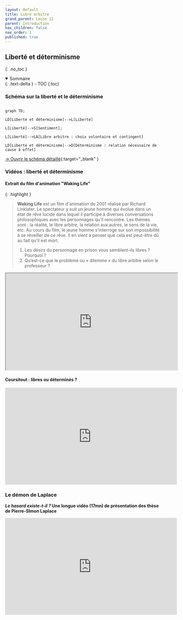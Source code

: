 ```yaml
---
layout: default
title: Libre arbitre
grand_parent: Leçon 12
parent: Introduction
has_children: false
nav_order: 1
published: true
---
```

## Liberté et déterminisme
{: .no_toc }

<details open markdown="block">
  <summary>
    Sommaire
  </summary>
  {: .text-delta }
- TOC
{:toc}
</details>

### Schéma sur la liberté et le déterminisme

```mermaid

graph TD;

LD[Liberté et déterminisme]-->L[Liberté]

L[Liberté]-->S[Sentiment];

L[Liberté]-->LA[Libre arbitre : choix volontaire et contingent]

LD[Liberté et déterminisme]-->D[Déterminisme : relation nécessaire de cause à effet]

```

[→ Ouvrir le schéma détaillé](https://rollauda.github.io/schemas/cartes/liberte-determinisme.html){:target="_blank" } 

### Vidéos : liberté et déterminisme

#### Extrait du film d'animation "Waking Life"

{: .highlight }
>**Waking Life** est un film d'animation de 2001 réalisé par Richard Linklater. Le spectateur y suit un jeune homme qui évolue dans un état de rêve lucide dans lequel il participe à diverses conversations philosophiques avec les personnages qu’il rencontre. Les thèmes sont : la réalité, le libre arbitre, la relation aux autres, le sens de la vie, etc. Au cours du film, le jeune homme s’interroge sur son impossibilité à se réveiller de ce rêve. Il en vient à penser que cela est peut-être dû au fait qu’il est mort.  
> 1. Les désirs du personnage en prison vous semblent-ils libres ? Pourquoi ?
> 2. Qu’est-ce que le problème ou « dilemme » du libre arbitre selon le professeur ?

<iframe src="https://drive.google.com/file/d/1HIJ-oM1O04J6Z9y-OUlEp9gffkV7_I4f/preview" width="560" height="315" allow="autoplay"></iframe>

#### Coursitout : libres ou déterminés ?

<iframe width="560" height="315" src="https://www.youtube.com/embed/q_4JidAM9PM?si=c3QKE8q94eQKQSAO" title="YouTube video player" frameborder="0" allow="accelerometer; autoplay; clipboard-write; encrypted-media; gyroscope; picture-in-picture; web-share" referrerpolicy="strict-origin-when-cross-origin" allowfullscreen></iframe>

### Le démon de Laplace

***Le hasard existe-t-il ?* Une longue vidéo (17mn) de présentation des thèse de Pierre-SImon Laplace**  

<iframe width="560" height="315" src="https://www.youtube.com/embed/ineA65nJ9Ds?si=qAjNqxqI8UxNz_mt" title="YouTube video player" frameborder="0" allow="accelerometer; autoplay; clipboard-write; encrypted-media; gyroscope; picture-in-picture; web-share" referrerpolicy="strict-origin-when-cross-origin" allowfullscreen></iframe>